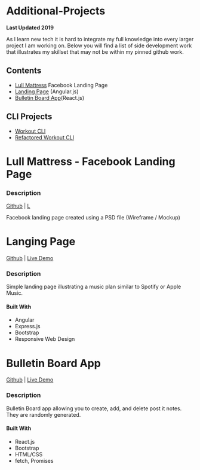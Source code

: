 # Additional-Projects
**Last Updated 2019**

As I learn new tech it is hard to integrate my full knowledge into every larger project I am working on. Below you will find a list of side development work that illustrates my skillset that may not be within my pinned github work.

## Contents
* [Lull Mattress](https://github.com/rogercodes1/lull-landing-page) Facebook Landing Page
* [Landing Page](https://github.com/rogercodes1/LandingPage) (Angular.js)
* [Bulletin Board App](https://github.com/rogercodes1/bulletin-board-app)(React.js)

## CLI Projects
* [Workout CLI](https://github.com/rogercodes1/Workout_CLI_ActiveRecord_Ruby)
* [Refactored Workout CLI](https://github.com/rogercodes1/Refactored-Ruby-OO-CLI_Workout_Project)

# Lull Mattress - Facebook Landing Page
### Description
[Github](https://github.com/rogercodes1/lull-landing-page) | [L]()


Facebook landing page created using a PSD file (Wireframe / Mockup)

# Langing Page
[Github](https://github.com/rogercodes1/LandingPage) | [Live Demo](https://landing-pg.herokuapp.com/)
### Description
Simple landing page illustrating a music plan similar to Spotify or Apple Music. 

#### Built With
* Angular
* Express.js
* Bootstrap
* Responsive Web Design

# Bulletin Board App
[Github](https://github.com/rogercodes1/bulletin-board-app) | [Live Demo](https://app-bulletin-board.herokuapp.com/)

### Description
Bulletin Board app allowing you to create, add, and delete post it notes. They are randomly generated.
#### Built With
* React.js
* Bootstrap
* HTML/CSS
* fetch, Promises
